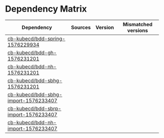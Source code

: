 # Dependency Matrix

Dependency | Sources | Version | Mismatched versions
---------- | ------- | ------- | -------------------
[cb-kubecd/bdd-spring-1576229934](https://github.com/cb-kubecd/bdd-spring-1576229934.git) |  | []() | 
[cb-kubecd/bdd-gh-1576231201](https://github.com/cb-kubecd/bdd-gh-1576231201.git) |  | []() | 
[cb-kubecd/bdd-nh-1576231201](https://github.com/cb-kubecd/bdd-nh-1576231201.git) |  | []() | 
[cb-kubecd/bdd-sbhg-1576231201](https://github.com/cb-kubecd/bdd-sbhg-1576231201.git) |  | []() | 
[cb-kubecd/bdd-sbhg-import-1576233407](https://github.com/cb-kubecd/bdd-sbhg-import-1576233407.git) |  | []() | 
[cb-kubecd/bdd-sbrp-import-1576233407](https://github.com/cb-kubecd/bdd-sbrp-import-1576233407.git) |  | []() | 
[cb-kubecd/bdd-nh-import-1576233407](https://github.com/cb-kubecd/bdd-nh-import-1576233407.git) |  | []() | 
